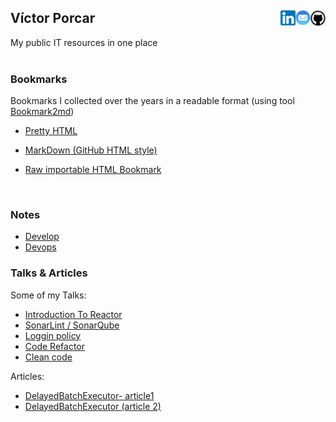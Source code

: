 
## Víctor Porcar [<img align="right" src="images/github.png" width="24">](https://github.com/victormpcmun)[<img align="right" src="images/mail.png" width="24">](mailto:victormpcmun@gmail.com)[<img align="right" src="images/linkedin.png" width="24">](https://es.linkedin.com/in/victor-porcar-a110a533)

My public IT resources in one place
<br />
<br />

### Bookmarks

Bookmarks I collected over the years in a readable format (using tool  [Bookmark2md](https://github.com/victormpcmun/Bookmark2md))

* [Pretty HTML](bookmarks/generated/generated_HTML_FSD.html)
* [MarkDown (GitHub HTML style)](bookmarks/generated/generated_MD_FSD.md)
* [Raw importable HTML Bookmark](bookmarks/generated/bookmarksFSD.html)

  <br />
 
### Notes 

* [Develop](notes/develop.md)
* [Devops](notes/devops.md)
  <br />

### Talks & Articles

Some of my Talks:

* [Introduction To Reactor](https://github.com/MazinIsmail/JavaLearnings/tree/master/src/main/concurrency/com/atomic/learnings)
* [SonarLint / SonarQube](https://github.com/MazinIsmail/JavaLearnings/tree/master/src/main/concurrency/com/atomic/learnings)
* [Loggin policy](https://github.com/MazinIsmail/JavaLearnings/tree/master/src/main/concurrency/com/atomic/learnings)
* [Code Refactor](https://github.com/MazinIsmail/JavaLearnings/tree/master/src/main/concurrency/com/atomic/learnings)
* [Clean code](https://github.com/MazinIsmail/JavaLearnings/tree/master/src/main/concurrency/com/atomic/learnings)

Articles:

* [DelayedBatchExecutor- article1](https://github.com/MazinIsmail/JavaLearnings/tree/master/src/main/concurrency/com/atomic/learnings)
* [DelayedBatchExecutor (article 2)](https://github.com/MazinIsmail/JavaLearnings/tree/master/src/main/concurrency/com/atomic/learnings)
  <br />